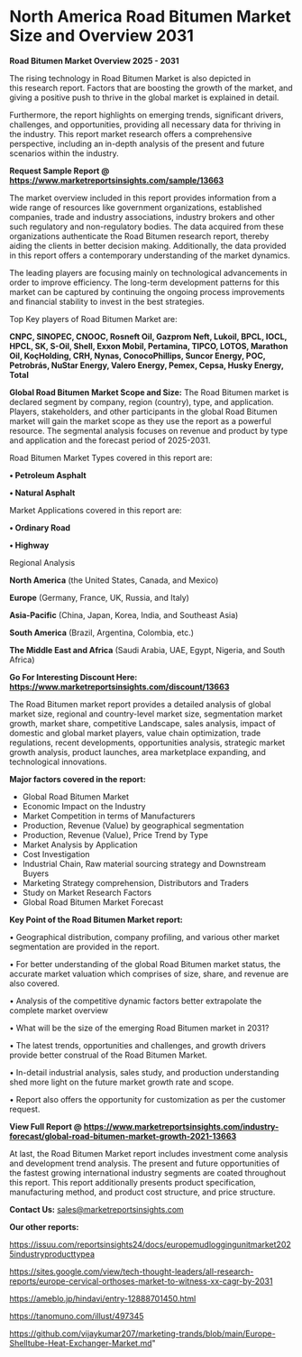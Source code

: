 # North America Road Bitumen Market Size and Overview 2031

<Strong> Road Bitumen Market Overview 2025 - 2031</strong>

The rising technology in Road Bitumen Market is also depicted in this research report. Factors that are boosting the growth of the market, and giving a positive push to thrive in the global market is explained in detail.

Furthermore, the report highlights on emerging trends, significant drivers, challenges, and opportunities, providing all necessary data for thriving in the industry. This report market research offers a comprehensive perspective, including an in-depth analysis of the present and future scenarios within the industry.

<strong>Request Sample Report @ <a href=https://www.marketreportsinsights.com/sample/13663>https://www.marketreportsinsights.com/sample/13663</a></strong>

The market overview included in this report provides information from a wide range of resources like government organizations, established companies, trade and industry associations, industry brokers and other such regulatory and non-regulatory bodies. The data acquired from these organizations authenticate the Road Bitumen research report, thereby aiding the clients in better decision making. Additionally, the data provided in this report offers a contemporary understanding of the market dynamics.

The leading players are focusing mainly on technological advancements in order to improve efficiency. The long-term development patterns for this market can be captured by continuing the ongoing process improvements and financial stability to invest in the best strategies.

Top Key players of Road Bitumen Market are:

<strong>CNPC, SINOPEC, CNOOC, Rosneft Oil, Gazprom Neft, Lukoil, BPCL, IOCL, HPCL, SK, S-Oil, Shell, Exxon Mobil, Pertamina, TIPCO, LOTOS, Marathon Oil, KoçHolding, CRH, Nynas, ConocoPhillips, Suncor Energy, POC, Petrobrás, NuStar Energy, Valero Energy, Pemex, Cepsa, Husky Energy, Total</strong>

<strong><b>Global Road Bitumen Market Scope and Size:</b></strong>
The Road Bitumen market is declared segment by company, region (country), type, and application. Players, stakeholders, and other participants in the global Road Bitumen market will gain the market scope as they use the report as a powerful resource. The segmental analysis focuses on revenue and product by type and application and the forecast period of 2025-2031.

Road Bitumen Market Types covered in this report are:

<strong>• Petroleum Asphalt

• Natural Asphalt</strong>

Market Applications covered in this report are:

<strong>• Ordinary Road

• Highway</strong> 

Regional Analysis

<strong>North America</strong> (the United States, Canada, and Mexico)

<strong>Europe</strong> (Germany, France, UK, Russia, and Italy)

<strong>Asia-Pacific</strong> (China, Japan, Korea, India, and Southeast Asia)

<strong>South America</strong> (Brazil, Argentina, Colombia, etc.)

<strong>The Middle East and Africa</strong> (Saudi Arabia, UAE, Egypt, Nigeria, and South Africa)

<strong>Go For Interesting Discount Here: <a href=https://www.marketreportsinsights.com/discount/13663>https://www.marketreportsinsights.com/discount/13663</a></strong>

The Road Bitumen market report provides a detailed analysis of global market size, regional and country-level market size, segmentation market growth, market share, competitive Landscape, sales analysis, impact of domestic and global market players, value chain optimization, trade regulations, recent developments, opportunities analysis, strategic market growth analysis, product launches, area marketplace expanding, and technological innovations.

<strong><b>Major factors covered in the report:</b></strong>
<ul>
  <li>Global Road Bitumen Market </li>
  <li>Economic Impact on the Industry</li>
  <li>Market Competition in terms of Manufacturers</li>
  <li>Production, Revenue (Value) by geographical segmentation</li>
  <li>Production, Revenue (Value), Price Trend by Type</li>
  <li>Market Analysis by Application</li>
  <li>Cost Investigation</li>
  <li>Industrial Chain, Raw material sourcing strategy and Downstream Buyers</li>
  <li>Marketing Strategy comprehension, Distributors and Traders</li>
  <li>Study on Market Research Factors</li>
  <li>Global Road Bitumen Market Forecast</li>
</ul>

<strong><b>Key Point of the Road Bitumen Market report:</b></strong>

• Geographical distribution, company profiling, and various other market segmentation are provided in the report.

• For better understanding of the global Road Bitumen market status, the accurate market valuation which comprises of size, share, and revenue are also covered.

• Analysis of the competitive dynamic factors better extrapolate the complete market overview

• What will be the size of the emerging Road Bitumen market in 2031?

• The latest trends, opportunities and challenges, and growth drivers provide better construal of the Road Bitumen Market.

• In-detail industrial analysis, sales study, and production understanding shed more light on the future market growth rate and scope.

• Report also offers the opportunity for customization as per the customer request.

<strong><b>View Full Report @ <a href=https://www.marketreportsinsights.com/industry-forecast/global-road-bitumen-market-growth-2021-13663>https://www.marketreportsinsights.com/industry-forecast/global-road-bitumen-market-growth-2021-13663</a></b></strong>


At last, the Road Bitumen Market report includes investment come analysis and development trend analysis. The present and future opportunities of the fastest growing international industry segments are coated throughout this report. This report additionally presents product specification, manufacturing method, and product cost structure, and price structure.

<strong>Contact Us:</strong>
sales@marketreportsinsights.com

<strong>Our other reports:</strong>

<a href=https://issuu.com/reportsinsights24/docs/europemudloggingunitmarket2025industryproducttypea>https://issuu.com/reportsinsights24/docs/europemudloggingunitmarket2025industryproducttypea</a>

<a href=https://sites.google.com/view/tech-thought-leaders/all-research-reports/europe-cervical-orthoses-market-to-witness-xx-cagr-by-2031>https://sites.google.com/view/tech-thought-leaders/all-research-reports/europe-cervical-orthoses-market-to-witness-xx-cagr-by-2031</a>

<a href=https://ameblo.jp/hindavi/entry-12888701450.html>https://ameblo.jp/hindavi/entry-12888701450.html</a>

<a href=https://tanomuno.com/illust/497345>https://tanomuno.com/illust/497345</a>

<a href=https://github.com/vijaykumar207/marketing-trands/blob/main/Europe-Shelltube-Heat-Exchanger-Market.md>https://github.com/vijaykumar207/marketing-trands/blob/main/Europe-Shelltube-Heat-Exchanger-Market.md</a>"
